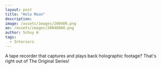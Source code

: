 ```yaml
---
layout: post
title: "Holo Moon"
description: 
image: /assets/images/200409.png
ao: /assets/images/200409AO.png
author: Schuy H
tags: 
  - Interiors
---
```


A tape recorder that captures and plays back holographic footage? That's right out of The Original Series! 

<!--- Image examples: secondary, full width

![Placeholder](/assets/images/171208.jpeg)

![Placeholder](/assets/images/171208.jpeg#full) 

---> 